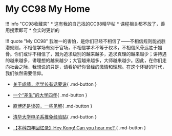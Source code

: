 # My CC98 My Home

!!! info "CC98收藏夹"
    * 这有我的自己找的CC98精华帖
    * 课程相关都不放了，善用搜索即可
    * 会实时更新的

!!! quote "My CC98"
    我唯一的害怕，是你们已经不相信了——不相信规则能战胜潜规则，不相信学场有别于官场，不相信学术不等于权术，不相信风骨远胜于媚骨。你们或许不相信了，因为追求级别的越来越多，追求真理的越来越少；讲待遇的越来越多，讲理想的越来越少；大官越来越多，大师越来越少。因此，在你们走向社会之际，我想说的只是，请看护好你曾经的激情和理想。在这个怀疑的时代，我们依然需要信仰。


* [关于成绩，老学长有话要说](https://www.cc98.org/topic/5115799){ .md-button }

* [一个“差生”的大学四年](https://www.cc98.org/topic/5625217){ .md-button }

* [直博还是读硕，一些见解](https://www.cc98.org/topic/5870632){ .md-button }

* [清华大学电子系推免经验贴](https://www.cc98.org/topic/5876229){ .md-button }

* [【本科四年回忆录】Hey Kong! Can you hear me? ](https://www.cc98.org/topic/5353745){ .md-button }
